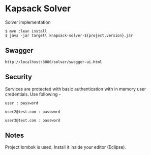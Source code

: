 # Kapsack Solver
Solver implementation


```
$ mvn clean install  
$ java -jar target\ knapsack-solver-${project.version}.jar
```

## Swagger

``http://localhost:8080/solver/swagger-ui.html``


## Security 
Services are protected with basic authentication with in memory user credentials. 
Use following - 

``user : password``

``user2@test.com : password``

``user3@test.com : password``


## Notes 
Project lombok is used, Install it inside your editor (Eclipse). 
